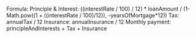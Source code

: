 Formula:
Principle & Interest:
((interestRate / 100) / 12) * loanAmount / (1-Math.pow((1 + ((interestRate / 100)/12)),
-yearsOfMortgage*12))
Tax:
annualTax / 12
Insurance:
annualInsurance / 12
Monthly payment:
principleAndInterests + Tax + Insurance